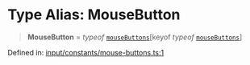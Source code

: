 # Type Alias: MouseButton

> **MouseButton** = *typeof* [`mouseButtons`](../variables/mouseButtons.md)\[keyof *typeof* [`mouseButtons`](../variables/mouseButtons.md)\]

Defined in: [input/constants/mouse-buttons.ts:1](https://github.com/Forge-Game-Engine/Forge/blob/7a38cd584d26e8fac97f61bf2359fb32ea34a7fc/src/input/constants/mouse-buttons.ts#L1)
